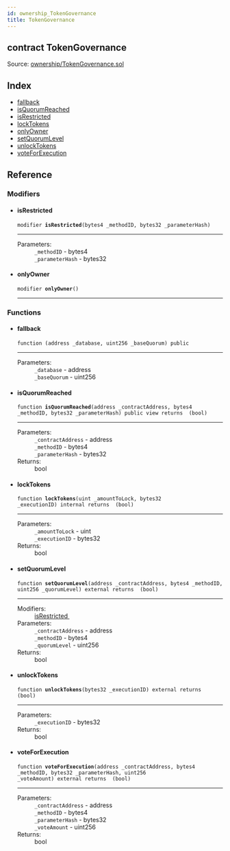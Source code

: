 ```yaml
---
id: ownership_TokenGovernance
title: TokenGovernance
---
```


<div class="contract-doc"><div class="contract"><h2 class="contract-header"><span class="contract-kind">contract</span> TokenGovernance</h2><div class="source">Source: <a href="https://github.com/MyBitFoundation/MyBit-Network.tech//blob/v0.1.9/contracts/ownership/TokenGovernance.sol" target="_blank">ownership/TokenGovernance.sol</a></div></div><div class="index"><h2>Index</h2><ul><li><a href="ownership_TokenGovernance.html#">fallback</a></li><li><a href="ownership_TokenGovernance.html#isQuorumReached">isQuorumReached</a></li><li><a href="ownership_TokenGovernance.html#isRestricted">isRestricted</a></li><li><a href="ownership_TokenGovernance.html#lockTokens">lockTokens</a></li><li><a href="ownership_TokenGovernance.html#onlyOwner">onlyOwner</a></li><li><a href="ownership_TokenGovernance.html#setQuorumLevel">setQuorumLevel</a></li><li><a href="ownership_TokenGovernance.html#unlockTokens">unlockTokens</a></li><li><a href="ownership_TokenGovernance.html#voteForExecution">voteForExecution</a></li></ul></div><div class="reference"><h2>Reference</h2><div class="modifiers"><h3>Modifiers</h3><ul><li><div class="item modifier"><span id="isRestricted" class="anchor-marker"></span><h4 class="name">isRestricted</h4><div class="body"><code class="signature">modifier <strong>isRestricted</strong><span>(bytes4 _methodID, bytes32 _parameterHash) </span></code><hr/><dl><dt><span class="label-parameters">Parameters:</span></dt><dd><div><code>_methodID</code> - bytes4</div><div><code>_parameterHash</code> - bytes32</div></dd></dl></div></div></li><li><div class="item modifier"><span id="onlyOwner" class="anchor-marker"></span><h4 class="name">onlyOwner</h4><div class="body"><code class="signature">modifier <strong>onlyOwner</strong><span>() </span></code><hr/></div></div></li></ul></div><div class="functions"><h3>Functions</h3><ul><li><div class="item function"><span id="fallback" class="anchor-marker"></span><h4 class="name">fallback</h4><div class="body"><code class="signature">function <strong></strong><span>(address _database, uint256 _baseQuorum) </span><span>public </span></code><hr/><dl><dt><span class="label-parameters">Parameters:</span></dt><dd><div><code>_database</code> - address</div><div><code>_baseQuorum</code> - uint256</div></dd></dl></div></div></li><li><div class="item function"><span id="isQuorumReached" class="anchor-marker"></span><h4 class="name">isQuorumReached</h4><div class="body"><code class="signature">function <strong>isQuorumReached</strong><span>(address _contractAddress, bytes4 _methodID, bytes32 _parameterHash) </span><span>public </span><span>view </span><span>returns  (bool) </span></code><hr/><dl><dt><span class="label-parameters">Parameters:</span></dt><dd><div><code>_contractAddress</code> - address</div><div><code>_methodID</code> - bytes4</div><div><code>_parameterHash</code> - bytes32</div></dd><dt><span class="label-return">Returns:</span></dt><dd>bool</dd></dl></div></div></li><li><div class="item function"><span id="lockTokens" class="anchor-marker"></span><h4 class="name">lockTokens</h4><div class="body"><code class="signature">function <strong>lockTokens</strong><span>(uint _amountToLock, bytes32 _executionID) </span><span>internal </span><span>returns  (bool) </span></code><hr/><dl><dt><span class="label-parameters">Parameters:</span></dt><dd><div><code>_amountToLock</code> - uint</div><div><code>_executionID</code> - bytes32</div></dd><dt><span class="label-return">Returns:</span></dt><dd>bool</dd></dl></div></div></li><li><div class="item function"><span id="setQuorumLevel" class="anchor-marker"></span><h4 class="name">setQuorumLevel</h4><div class="body"><code class="signature">function <strong>setQuorumLevel</strong><span>(address _contractAddress, bytes4 _methodID, uint256 _quorumLevel) </span><span>external </span><span>returns  (bool) </span></code><hr/><dl><dt><span class="label-modifiers">Modifiers:</span></dt><dd><a href="ownership_TokenGovernance.html#isRestricted">isRestricted </a></dd><dt><span class="label-parameters">Parameters:</span></dt><dd><div><code>_contractAddress</code> - address</div><div><code>_methodID</code> - bytes4</div><div><code>_quorumLevel</code> - uint256</div></dd><dt><span class="label-return">Returns:</span></dt><dd>bool</dd></dl></div></div></li><li><div class="item function"><span id="unlockTokens" class="anchor-marker"></span><h4 class="name">unlockTokens</h4><div class="body"><code class="signature">function <strong>unlockTokens</strong><span>(bytes32 _executionID) </span><span>external </span><span>returns  (bool) </span></code><hr/><dl><dt><span class="label-parameters">Parameters:</span></dt><dd><div><code>_executionID</code> - bytes32</div></dd><dt><span class="label-return">Returns:</span></dt><dd>bool</dd></dl></div></div></li><li><div class="item function"><span id="voteForExecution" class="anchor-marker"></span><h4 class="name">voteForExecution</h4><div class="body"><code class="signature">function <strong>voteForExecution</strong><span>(address _contractAddress, bytes4 _methodID, bytes32 _parameterHash, uint256 _voteAmount) </span><span>external </span><span>returns  (bool) </span></code><hr/><dl><dt><span class="label-parameters">Parameters:</span></dt><dd><div><code>_contractAddress</code> - address</div><div><code>_methodID</code> - bytes4</div><div><code>_parameterHash</code> - bytes32</div><div><code>_voteAmount</code> - uint256</div></dd><dt><span class="label-return">Returns:</span></dt><dd>bool</dd></dl></div></div></li></ul></div></div></div>
